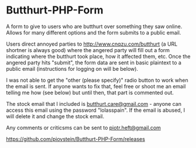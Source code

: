 Butthurt-PHP-Form
=================

A form to give to users who are butthurt over something they saw online. Allows for many different options and the form submits to a public email.

Users direct annoyed parties to http://www.cnqzu.com/butthurt (a URL shortner is always good) where the angered party will fill out a form indicating where the butthurt took place, how it affected them, etc. Once the angered party hits "submit", the form data are sent in basic plaintext to a public email (instructions for logging on will be below).

I was not able to get the "other (please specify)" radio button to work when the email is sent. If anyone wants to fix that, feel free or shoot me an email telling me how (see below) but until then, that part is commented out.

The stock email that I included is butthurt.care@gmail.com - anyone can access this email using the password "lolasspain". If the email is abused, I will delete it and change the stock email. 

Any comments or criticsms can be sent to piotr.heft@gmail.com

https://github.com/piovstein/Butthurt-PHP-Form/releases
